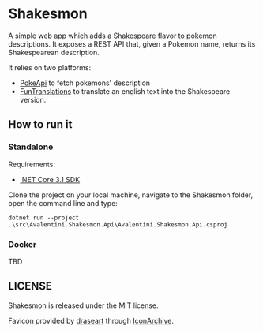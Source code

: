 # Shakesmon
A simple web app which adds a Shakespeare flavor to pokemon descriptions. It exposes a REST API that, given a Pokemon name, returns its Shakespearean description.

It relies on two platforms:
- [PokeApi](https://pokeapi.co/) to fetch pokemons' description
- [FunTranslations](https://funtranslations.com/api/shakespeare) to translate an english text into the Shakespeare version.

## How to run it

### Standalone
Requirements:
- [.NET Core 3.1 SDK](https://dotnet.microsoft.com/download/dotnet-core/3.1)

Clone the project on your local machine, navigate to the Shakesmon folder, open the command line and type:
```
dotnet run --project .\src\Avalentini.Shakesmon.Api\Avalentini.Shakesmon.Api.csproj
```

### Docker
TBD

## LICENSE
Shakesmon is released under the MIT license.

Favicon provided by [draseart](http://www.iconarchive.com/artist/draseart.html) through [IconArchive](http://www.iconarchive.com/show/dumper-icons-by-draseart/PokeBall-icon.html).
